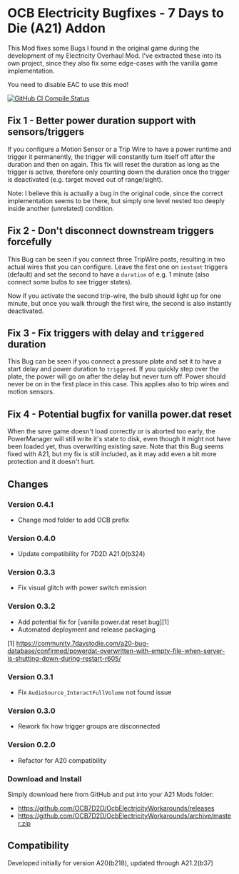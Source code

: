 # OCB Electricity Bugfixes - 7 Days to Die (A21) Addon

This Mod fixes some Bugs I found in the original game during the
development of my Electricity Overhaul Mod. I've extracted these
into its own project, since they also fix some edge-cases with the
vanilla game implementation.

You need to disable EAC to use this mod!

[![GitHub CI Compile Status][4]][3]

[3]: https://github.com/OCB7D2D/OcbElectricityWorkarounds/actions/workflows/ci.yml
[4]: https://github.com/OCB7D2D/OcbElectricityWorkarounds/actions/workflows/ci.yml/badge.svg

## Fix 1 - Better power duration support with sensors/triggers

If you configure a Motion Sensor or a Trip Wire to have a power
runtime and trigger it permanently, the trigger will constantly
turn itself off after the duration and then on again. This fix
will reset the duration as long as the trigger is active,
therefore only counting down the duration once the trigger
is deactivated (e.g. target moved out of range/sight).

Note: I believe this is actually a bug in the original code,
since the correct implementation seems to be there, but simply
one level nested too deeply inside another (unrelated) condition.

## Fix 2 - Don't disconnect downstream triggers forcefully

This Bug can be seen if you connect three TripWire posts, resulting
in two actual wires that you can configure. Leave the first one on
`instant` triggers (default) and set the second to have a `duration`
of e.g. 1 minute (also connect some bulbs to see trigger states).

Now if you activate the second trip-wire, the bulb should light up
for one minute, but once you walk through the first wire, the second
is also instantly deactivated.

## Fix 3 - Fix triggers with delay and `triggered` duration

This Bug can be seen if you connect a pressure plate and set it to
have a start delay and power duration to `triggered`. If you quickly
step over the plate, the power will go on after the delay but never
turn off. Power should never be on in the first place in this case.
This applies also to trip wires and motion sensors.

## Fix 4 - Potential bugfix for vanilla power.dat reset

When the save game doesn't load correctly or is aborted too early,
the PowerManager will still write it's state to disk, even though
it might not have been loaded yet, thus overwriting existing save.
Note that this Bug seems fixed with A21, but my fix is still included,
as it may add even a bit more protection and it doesn't hurt.

## Changes

### Version 0.4.1

- Change mod folder to add OCB prefix

### Version 0.4.0

- Update compatibility for 7D2D A21.0(b324)

### Version 0.3.3

- Fix visual glitch with power switch emission

### Version 0.3.2

- Add potential fix for [vanilla power.dat reset bug][1]
- Automated deployment and release packaging

[1] https://community.7daystodie.com/a20-bug-database/confirmed/powerdat-overwritten-with-empty-file-when-server-is-shutting-down-during-restart-r605/

### Version 0.3.1

- Fix `AudioSource_InteractFullVolume` not found issue

### Version 0.3.0

- Rework fix how trigger groups are disconnected

### Version 0.2.0

- Refactor for A20 compatibility

### Download and Install

Simply download here from GitHub and put into your A21 Mods folder:

- https://github.com/OCB7D2D/OcbElectricityWorkarounds/releases
- https://github.com/OCB7D2D/OcbElectricityWorkarounds/archive/master.zip

## Compatibility

Developed initially for version A20(b218), updated through A21.2(b37)
